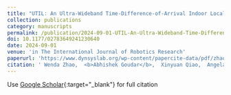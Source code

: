 ```yaml
---
title: "UTIL: An Ultra-Wideband Time-Difference-of-Arrival Indoor Localization Dataset"
collection: publications
category: manuscripts
permalink: /publication/2024-09-01-UTIL-An-Ultra-Wideband-Time-Difference-of-Arrival-Indoor-Localization-Dataset
doi: 10.1177/02783649241230640
date: 2024-09-01
venue: 'in The International Journal of Robotics Research'
paperurl: 'https://www.dynsyslab.org/wp-content/papercite-data/pdf/zhao-ijrr24.pdf'
citation: ' Wenda Zhao,  <b>Abhishek Goudar</b>,  Xinyuan Qiao,  Angela Schoellig, &quot;UTIL: An Ultra-Wideband Time-Difference-of-Arrival Indoor Localization Dataset.&quot;'
---
```

Use [Google Scholar](https://scholar.google.com/scholar?q=UTIL:+An+Ultra+Wideband+Time+Difference+of+Arrival+Indoor+Localization+Dataset){:target="_blank"} for full citation